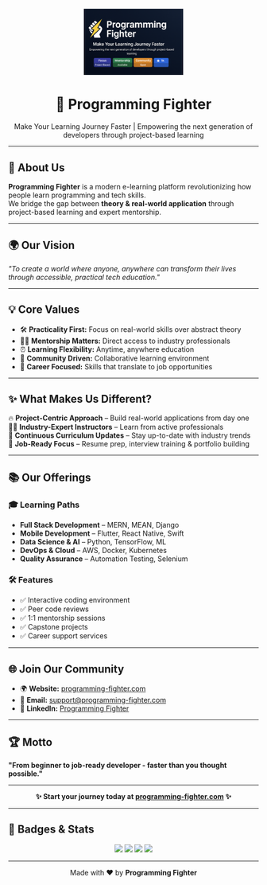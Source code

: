 <!-- Banner / Logo -->
<p align="center">
  <img src="programmingfighter.png" alt="Programming Fighter Logo" width="200"/>
</p>

<h1 align="center">🚀 Programming Fighter</h1>
<p align="center">Make Your Learning Journey Faster | Empowering the next generation of developers through project-based learning</p>

---

## 📖 About Us
**Programming Fighter** is a modern e-learning platform revolutionizing how people learn programming and tech skills.  
We bridge the gap between **theory & real-world application** through project-based learning and expert mentorship.

---

## 🌍 Our Vision
*"To create a world where anyone, anywhere can transform their lives through accessible, practical tech education."*

---

## 💡 Core Values
- 🛠️ **Practicality First:** Focus on real-world skills over abstract theory  
- 👨‍🏫 **Mentorship Matters:** Direct access to industry professionals  
- ⏰ **Learning Flexibility:** Anytime, anywhere education  
- 🤝 **Community Driven:** Collaborative learning environment  
- 🎯 **Career Focused:** Skills that translate to job opportunities  

---

## ✨ What Makes Us Different?
🔥 **Project-Centric Approach** – Build real-world applications from day one  
👨‍💻 **Industry-Expert Instructors** – Learn from active professionals  
🔄 **Continuous Curriculum Updates** – Stay up-to-date with industry trends  
🎯 **Job-Ready Focus** – Resume prep, interview training & portfolio building  

---

## 📚 Our Offerings
### 🎓 Learning Paths
- **Full Stack Development** – MERN, MEAN, Django  
- **Mobile Development** – Flutter, React Native, Swift  
- **Data Science & AI** – Python, TensorFlow, ML  
- **DevOps & Cloud** – AWS, Docker, Kubernetes  
- **Quality Assurance** – Automation Testing, Selenium  

### 🛠 Features
- ✅ Interactive coding environment  
- ✅ Peer code reviews  
- ✅ 1:1 mentorship sessions  
- ✅ Capstone projects  
- ✅ Career support services  

---

## 🌐 Join Our Community
- 🌍 **Website:** [programming-fighter.com](https://www.programming-fighter.com)  
- 📧 **Email:** support@programming-fighter.com  
- 💼 **LinkedIn:** [Programming Fighter](https://www.linkedin.com/company/programming-fighter)  

---

## 🏆 Motto
**"From beginner to job-ready developer - faster than you thought possible."**  

---

<p align="center">
  <b>✨ Start your journey today at <a href="https://www.programming-fighter.com">programming-fighter.com</a> ✨</b>
</p>

---

## 📌 Badges & Stats
<p align="center">
  <img src="https://img.shields.io/badge/Focus-Project%20Based-blueviolet?style=for-the-badge" />
  <img src="https://img.shields.io/badge/Mentorship-Available-brightgreen?style=for-the-badge" />
  <img src="https://img.shields.io/badge/Community-Open-orange?style=for-the-badge" />
  <img src="https://img.shields.io/github/stars/programming-fighter?style=social" />
</p>

---

<p align="center">
  Made with ❤️ by <b>Programming Fighter</b>
</p>
